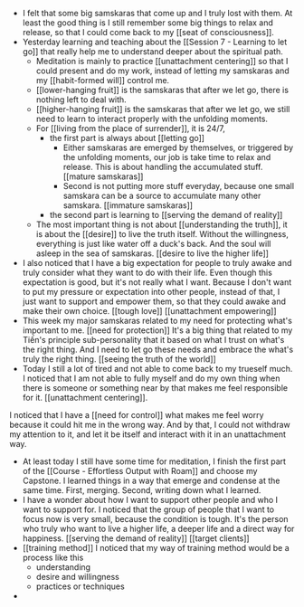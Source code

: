 - I felt that some big samskaras that come up and I truly lost with them. At least the good thing is I still remember some big things to relax and release, so that I could come back to my [[seat of consciousness]].
- Yesterday learning and teaching about the [[Session 7 - Learning to let go]] that really help me to understand deeper about the spiritual path.
    - Meditation is mainly to practice [[unattachment centering]] so that I could present and do my work, instead of letting my samskaras and my [[habit-formed will]] control me.
    - [[lower-hanging fruit]] is the samskaras that after we let go, there is nothing left to deal with.
    - [[higher-hanging fruit]] is the samskaras that after we let go, we still need to learn to interact properly with the unfolding moments.
    - For [[living from the place of surrender]], it is 24/7, 
        - the first part is always about [[letting go]]
            - Either samskaras are emerged by themselves, or triggered by the unfolding moments, our job is take time to relax and release. This is about handling the accumulated stuff. [[mature samskaras]]
            - Second is not putting more stuff everyday, because one small samskara can be a source to accumulate many other samskara. [[immature samskaras]]
        - the second part is learning to [[serving the demand of reality]]
    - The most important thing is not about [[understanding the truth]], it is about the [[desire]] to live the truth itself. Without the willingness, everything is just like water off a duck's back. And the soul will asleep in the sea of samskaras. [[desire to live the higher life]]
- I also noticed that I have a big expectation for people to truly awake and truly consider what they want to do with their life. Even though this expectation is good, but it's not really what I want. Because I don't want to put my pressure or expectation into other people, instead of that, I just want to support and empower them, so that they could awake and make their own choice. [[tough love]] [[unattachment empowering]] 
- This week my major samskaras related to my need for protecting what's important to me. [[need for protection]] It's a big thing that related to my Tiến's principle sub-personality that it based on what I trust on what's the right thing. And I need to let go these needs and embrace the what's truly the right thing. [[seeing the truth of the world]]
- Today I still a lot of tired and not able to come back to my trueself much. I noticed that I am not able to fully myself and do my own thing when there is someone or something near by that makes me feel responsible for it. [[unattachment centering]].

I noticed that I have a [[need for control]] what makes me feel worry because it could hit me in the wrong way. And by that, I could not withdraw my attention to it, and let it be itself and interact with it in an unattachment way. 
- At least today I still have some time for meditation, I finish the first part of the [[Course - Effortless Output with Roam]] and choose my Capstone. I learned things in a way that emerge and condense at the same time. First, merging. Second, writing down what I learned.
- I have a wonder about how I want to support other people and who I want to support for. I noticed that the group of people that I want to focus now is very small, because the condition is tough. It's the person who truly who want to live a higher life, a deeper life and a direct way for happiness. [[serving the demand of reality]] [[target clients]]
- [[training method]] I noticed that my way of training method would be a process like this
    - understanding
    - desire and willingness
    - practices or techniques
- 
